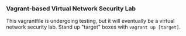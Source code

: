 ### Vagrant-based Virtual Network Security Lab

This vagrantfile is undergoing testing, but it will eventually be a virtual network security lab. Stand up "target" boxes with `vagrant up [target]`. 
